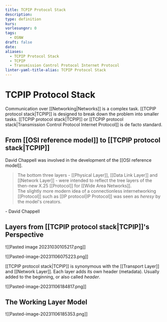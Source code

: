 ```yaml
---
title: TCPIP Protocol Stack
description: 
type: definition
kurs: 
vorlesungnr: 0
tags:
  - OSNW
draft: false
date: 
aliases:
  - TCPIP Protocol Stack
  - TCPIP
  - Transmission Control Protocol Internet Protocol
linter-yaml-title-alias: TCPIP Protocol Stack
---
```


# TCPIP Protocol Stack

Communication over [[Networking|Networks]] is a complex task. [[TCPIP protocol stack|TCPIP]] is designed to break down the problem into smaller tasks. [[TCPIP protocol stack|TCPIP]] or [[TCPIP protocol stack|Transmission Control Protocol Internet Protocol]] is de facto standard.

## From [[OSI reference model]] to [[TCPIP protocol stack|TCPIP]]

David Chappell was involved in the development of the [[OSI reference model]].

> The bottom three layers - [[Physical Layer]], [[Data Link Layer]] and [[Network Layer]] - were intended to reflect the tree layers of the then-new X.25 [[Protocol]] for [[Wide Area Networks]].  
> The slightly more modern idea of a connectionless internetworking [[Protocol]] such as [[IP protocol|IP Protocol]] was seen as *heresy* by the model's creators.

\- David Chappell

## Layers from [[TCPIP protocol stack|TCPIP]]'s Perspective

![[Pasted image 20231030105217.png]]

![[Pasted-image-20231106075223.png]]

[[TCPIP protocol stack|TCPIP]] is synonymous with the [[Transport Layer]] and [[Network Layer]]. Each layer adds its own header (metadata). Usually added to the beginning, or also called *header*.

![[Pasted-image-20231106184817.png]]

## The Working Layer Model

![[Pasted-image-20231106185353.png]]